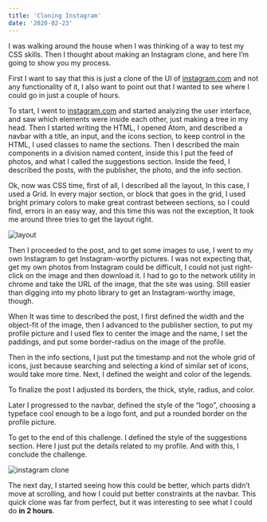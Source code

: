 ```yaml
---
title: 'Cloning Instagram'
date: '2020-02-23'
---
```


I was walking around the house when I was thinking of a way to test my CSS skills. Then I thought about making an Instagram clone, and here I’m going to show you my process.


First I want to say that this is just a clone of the UI of [instagram.com](https://www.instagram.com/) and not any functionality of it, I also want to point out that I wanted to see where I could go in just a couple of hours.


To start, I went to [instagram.com](https://www.instagram.com/) and started analyzing the user interface, and saw which elements were inside each other, just making a tree in my head.
Then I started writing the HTML, I opened Atom, and described a navbar with a title, an input, and the icons section, to keep control in the HTML, I used classes to name the sections. Then I described the main components in a division named content, inside this I put the feed of photos, and what I called the suggestions section. Inside the feed, I described the posts, with the publisher, the photo, and the info section. 


Ok, now was CSS time, first of all, I described all the layout, In this case, I used a Grid. In every major section, or block that goes in the grid, I used bright primary colors to make great contrast between sections, so I could find, errors in an easy way, and this time this was not the exception, It took me around three tries to get the layout right. 


![layout](/images/posts/cap23feb2.jpg)


Then I proceeded to the post, and to get some images to use, I went to my own Instagram to get Instagram-worthy pictures. I was not expecting that, get my own photos from Instagram could be difficult, I could not just right-click on the image and then download it. I had to go to the network utility in chrome and take the URL of the image, that the site was using. Still easier than digging into my photo library to get an Instagram-worthy image, though.


When It was time to described the post, I first defined the width and the object-fit of the image, then I advanced to the publisher section, to put my profile picture and I used flex to center the image and the name, I set the paddings, and put some border-radius on the image of the profile.

Then in the info sections, I just put the timestamp and not the whole grid of icons, just because searching and selecting a kind of similar set of icons, would take more time. Next, I defined the weight and color of the legends.


To finalize the post I adjusted its borders, the thick, style, radius, and color.


Later I progressed to the navbar, defined the style of the “logo”, choosing a typeface cool enough to be a logo font, and put a rounded border on the profile picture.


To get to the end of this challenge. I defined the style of the suggestions section. Here I just put the details related to my profile. And with this, I conclude the challenge.


![instagram clone](/images/posts/cap23feb1.jpg)


The next day, I started seeing how this could be better, which parts didn’t move at scrolling, and how I could put better constraints at the navbar. This quick clone was far from perfect, but it was interesting to see what I could do **in 2 hours**.
